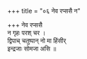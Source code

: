 +++
title = "०६ नेव रप्ससै न"

+++
नेव रप्ससै  
न गृहः परश् चर ।  
द्विपाच् चतुष्पान् नो मा हिंसीर्  
इन्द्रजाः सोमजा असि ॥